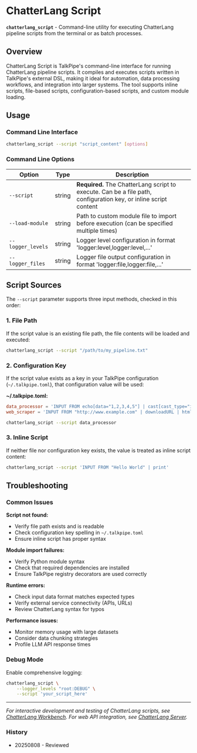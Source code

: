 # ChatterLang Script

**`chatterlang_script`** - Command-line utility for executing ChatterLang pipeline scripts from the terminal or as batch processes.

## Overview

ChatterLang Script is TalkPipe's command-line interface for running ChatterLang pipeline scripts. It compiles and executes scripts written in TalkPipe's external DSL, making it ideal for automation, data processing workflows, and integration into larger systems. The tool supports inline scripts, file-based scripts, configuration-based scripts, and custom module loading.

## Usage

### Command Line Interface

```bash
chatterlang_script --script "script_content" [options]
```

### Command Line Options

| Option | Type | Description |
|--------|------|-------------|
| `--script` | string | **Required.** The ChatterLang script to execute. Can be a file path, configuration key, or inline script content |
| `--load-module` | string | Path to custom module file to import before execution (can be specified multiple times) |
| `--logger_levels` | string | Logger level configuration in format 'logger:level,logger:level,...' |
| `--logger_files` | string | Logger file output configuration in format 'logger:file,logger:file,...' |

## Script Sources

The `--script` parameter supports three input methods, checked in this order:

### 1. File Path
If the script value is an existing file path, the file contents will be loaded and executed:

```bash
chatterlang_script --script "/path/to/my_pipeline.txt"
```

### 2. Configuration Key
If the script value exists as a key in your TalkPipe configuration (`~/.talkpipe.toml`), that configuration value will be used:

**~/.talkpipe.toml:**
```toml
data_processor = 'INPUT FROM echo[data="1,2,3,4,5"] | cast[cast_type="int"] | scale[multiplier=2] | print'
web_scraper = 'INPUT FROM "http://www.example.com" | downloadURL | htmlToText | print'
```

```bash
chatterlang_script --script data_processor
```

### 3. Inline Script
If neither file nor configuration key exists, the value is treated as inline script content:

```bash
chatterlang_script --script 'INPUT FROM "Hello World" | print'
```

## Troubleshooting

### Common Issues

**Script not found:**
- Verify file path exists and is readable
- Check configuration key spelling in `~/.talkpipe.toml`
- Ensure inline script has proper syntax

**Module import failures:**
- Verify Python module syntax
- Check that required dependencies are installed
- Ensure TalkPipe registry decorators are used correctly

**Runtime errors:**
- Check input data format matches expected types
- Verify external service connectivity (APIs, URLs)
- Review ChatterLang syntax for typos

**Performance issues:**
- Monitor memory usage with large datasets
- Consider data chunking strategies
- Profile LLM API response times

### Debug Mode

Enable comprehensive logging:

```bash
chatterlang_script \
    --logger_levels "root:DEBUG" \
    --script 'your_script_here'
```

---

*For interactive development and testing of ChatterLang scripts, see [ChatterLang Workbench](chatterlang-workbench.md). For web API integration, see [ChatterLang Server](chatterlang-server.md).*

### History
* 20250808 - Reviewed